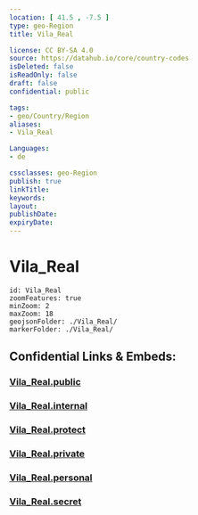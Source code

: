 ```yaml
---
location: [ 41.5 , -7.5 ] 
type: geo-Region
title: Vila_Real

license: CC BY-SA 4.0
source: https://datahub.io/core/country-codes
isDeleted: false
isReadOnly: false
draft: false
confidential: public

tags:
- geo/Country/Region
aliases:
- Vila_Real

Languages:
- de

cssclasses: geo-Region
publish: true
linkTitle: 
keywords: 
layout: 
publishDate: 
expiryDate: 
---
```


# Vila_Real

```leaflet
id: Vila_Real
zoomFeatures: true 
minZoom: 2 
maxZoom: 18
geojsonFolder: ./Vila_Real/
markerFolder: ./Vila_Real/
```


## Confidential Links & Embeds: 

### [Vila_Real.public](/_public/\Earth\Continent\Europe\Europe~South\Portugal\Districts~PortugalVila_Real.public.md) 

### [Vila_Real.internal](/_internal/\Earth\Continent\Europe\Europe~South\Portugal\Districts~PortugalVila_Real.internal.md) 

### [Vila_Real.protect](/_protect/\Earth\Continent\Europe\Europe~South\Portugal\Districts~PortugalVila_Real.protect.md) 

### [Vila_Real.private](/_private/\Earth\Continent\Europe\Europe~South\Portugal\Districts~PortugalVila_Real.private.md) 

### [Vila_Real.personal](/_personal/\Earth\Continent\Europe\Europe~South\Portugal\Districts~PortugalVila_Real.personal.md) 

### [Vila_Real.secret](/_secret/\Earth\Continent\Europe\Europe~South\Portugal\Districts~PortugalVila_Real.secret.md)

